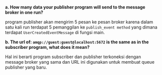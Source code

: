 **a. How many data your publisher program will send to the message broker in one run?**

program publisher akan mengirim 5 pesan ke pesan broker karena dalam satu kali run terdapat 5 pemanggilan ke `publish_event method` yang dimana terdapat `UserCreatedEventMessage` di fungsi main.

**b. The url of: `amqp://guest:guest@localhost:5672` is the same as in the subscriber program, what does it mean?**

Hal ini berarti program subscriber dan publisher terkoneksi dengan message broker yang sama dan URL ini digunakan untuk membuat queue publisher yang baru.